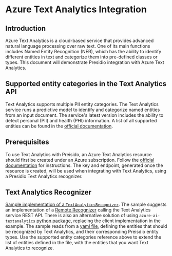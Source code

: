 # Azure Text Analytics Integration

## Introduction

Azure Text Analytics is a cloud-based service that provides advanced natural
language processing over raw text. One of its main functions includes 
Named Entity Recognition (NER), which has the ability to identify different
entities in text and categorize them into pre-defined classes or types.
This document will demonstrate Presidio integration with Azure Text Analytics.

## Supported entity categories in the Text Analytics API
Text Analytics supports multiple PII entity categories. The Text Analytics service
runs a predictive model to identify and categorize named entities from an input
document. The service's latest version includes the ability to detect personal (PII)
and health (PHI) information. A list of all supported entities can be found in the
[official documentation](https://docs.microsoft.com/en-us/azure/cognitive-services/text-analytics/named-entity-types?tabs=personal).

## Prerequisites
To use Text Analytics with Preisido, an Azure Text Analytics resource should
first be created under an Azure subscription. Follow the [official documentation](https://docs.microsoft.com/en-us/azure/cognitive-services/text-analytics/how-tos/text-analytics-how-to-call-api?tabs=synchronous#create-a-text-analytics-resource)
for instructions. The key and endpoint, generated once the resource is created, 
will be used when integrating with Text Analytics, using a Presidio Text Analytics recognizer.

## Text Analytics Recognizer
[Sample implementation of a `TextAnalyticsRecognizer`](example_text_analytics_recognizer.py).
The sample suggests an implementation of a [Remote Recognizer](https://microsoft.github.io/presidio/analyzer/adding_recognizers/#creating-a-remote-recognizer)
calling the Text Analytics service REST API. There is also an alternative solution of using `azure-ai-textanalytics` [python package](https://pypi.org/project/azure-ai-textanalytics/),
replacing the client implementation in the example.
The sample reads from a [yaml file](example_text_analytics_entity_categories.yaml), 
defining the entities that should be recognized by Text Analytics, and their corresponding
Preisdio entity types. Use the supported entity categories reference above to extend the 
list of entities defined in the file, with the entities that you want Text Analytics to recognize.
